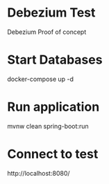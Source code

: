 # Debezium Test

Debezium Proof of concept

# Start Databases

docker-compose up -d

# Run application

mvnw clean spring-boot:run

# Connect to test

http://localhost:8080/
